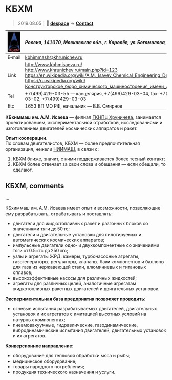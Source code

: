 # КБХМ
> 2019.08.05 ┊ **🚀 [despace](index.md)** → **[Contact](contact.md)**

|[![](f/contact/k/kbhm_logo1_thumb.jpg)](f/contact/k/kbhm_logo1.png)|*Россия, 141070, Московская обл., г. Королёв, ул. Богомолова, д. 12*|
|:--|:--|
|E‑mail| <kbhimmash@khrunichev.ru> |
|Link| <http://www.kbhmisaeva.ru/><br> <http://www.khrunichev.ru/main.php?id=123><br> <https://en.wikipedia.org/wiki/A.M._Isayev_Chemical_Engineering_Design_Bureau><br> <https://ru.wikipedia.org/wiki/Конструкторское_бюро_химического_машиностроения_имени_А._М._Исаева> |
|Tel| +7(499)429-03-55 — канцелярия, +7(499)429-03-04, fax: +7(499)429-03-02,  +7(499)429-03-03 |
|Etc| 1653 ВП МО РФ, начальник — В.В. Смирнов |

**КБхиммаш им. А.М. Исаева** — филиал [ГКНПЦ Хруничева](zz_khrunichev.md), занимается проектированием, экспериментальной отработкой, исследованиями и изготовлением двигателей космических аппаратов и ракет.

**Опыт кооперации.**  
По словам двигателистов, КБХМ — более предпочтительная организация, нежели [НИИМАШ](zz_niimash.md), в связи с:

   1. КБХМ ближе, значит, с ними поддерживается более тесный контакт;
   1. КБХМ более отвечает за свои слова и обещания — если обещали, то сделают.


<p style="page-break-after:always"> </p>

## КБХМ, comments

…

КБхиммаш им. А.М. Исаева имеет опыт и возможности, позволяющие ему разрабатывать, отрабатывать и поставлять:

   - двигатели для жидкотопливных ракет и разгонных блоков со значениями тяги до 50 тс;
   - двигатели и двигательные установки для пилотируемых и автоматических космических аппаратов;
   - импульсные двигатели одно‑ и двухкомпонентные со значениями тяги от 0.5 кгс до 250 кгс;
   - узлы и агрегаты ЖРД: камеры, турбонасосные агрегаты, газогенераторы, регуляторы, клапаны, баки компонентов и баллоны для газа из нержавеющей стали, алюминиевых и титановых сплавов;
   - высокоэффективные насосы для различных жидкостей;
   - агрегаты для различных целей, аналогичные агрегатам жидкотопливных ракетных двигателей и двигательных установок.

**Экспериментальная база предприятия позволяет проводить:**

   - огневые испытания разрабатываемых двигателей, двигательных установок и их агрегатов с имитацией высотных условий на натурных компонентах;
   - пневмовакуумные, гидравлические, газодинамические, вибродинамические испытания двигателей, двигательных установок и их агрегатов.

**Конверсионное направление:**

   - оборудование для тепловой обработки мяса и рыбы;
   - медицинское оборудование;
   - товары народного потребления;
   - продукция технического назначения и услуги.
